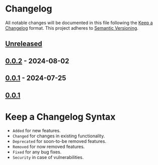# Changelog

All notable changes will be documented in this file following the [Keep a Changelog](https://keepachangelog.com/en/1.0.0/) 
format. This project adheres to [Semantic Versioning](https://semver.org/spec/v2.0.0.html).

## [Unreleased]

## [0.0.2] - 2024-08-02

## [0.0.1] - 2024-07-25

## [0.0.1]

# Keep a Changelog Syntax

-   `Added` for new features.
-   `Changed` for changes in existing functionality.
-   `Deprecated` for soon-to-be removed features.
-   `Removed` for now removed features.
-   `Fixed` for any bug fixes. 
-   `Security` in case of vulnerabilities.

[Unreleased]: https://github.com/glhd/linen/compare/0.0.2...HEAD

[0.0.2]: https://github.com/glhd/linen/compare/0.0.1...0.0.2

[0.0.1]: https://github.com/glhd/linen/compare/0.0.1...0.0.1

[0.0.1]: https://github.com/glhd/linen/compare/0.0.1...0.0.1
